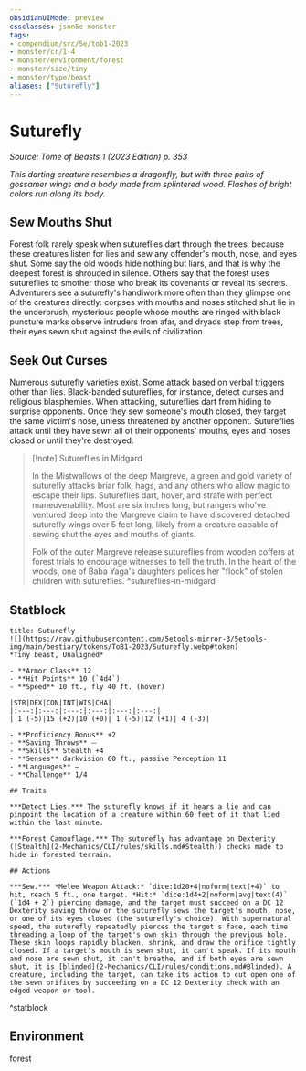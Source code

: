 ```yaml
---
obsidianUIMode: preview
cssclasses: json5e-monster
tags:
- compendium/src/5e/tob1-2023
- monster/cr/1-4
- monster/environment/forest
- monster/size/tiny
- monster/type/beast
aliases: ["Suturefly"]
---
```

# Suturefly
*Source: Tome of Beasts 1 (2023 Edition) p. 353*  

*This darting creature resembles a dragonfly, but with three pairs of gossamer wings and a body made from splintered wood. Flashes of bright colors run along its body.*

## Sew Mouths Shut

Forest folk rarely speak when sutureflies dart through the trees, because these creatures listen for lies and sew any offender's mouth, nose, and eyes shut. Some say the old woods hide nothing but liars, and that is why the deepest forest is shrouded in silence. Others say that the forest uses sutureflies to smother those who break its covenants or reveal its secrets. Adventurers see a suturefly's handiwork more often than they glimpse one of the creatures directly: corpses with mouths and noses stitched shut lie in the underbrush, mysterious people whose mouths are ringed with black puncture marks observe intruders from afar, and dryads step from trees, their eyes sewn shut against the evils of civilization.

## Seek Out Curses

Numerous suturefly varieties exist. Some attack based on verbal triggers other than lies. Black-banded sutureflies, for instance, detect curses and religious blasphemies. When attacking, sutureflies dart from hiding to surprise opponents. Once they sew someone's mouth closed, they target the same victim's nose, unless threatened by another opponent. Sutureflies attack until they have sewn all of their opponents' mouths, eyes and noses closed or until they're destroyed.

> [!note] Sutureflies in Midgard
> 
> In the Mistwallows of the deep Margreve, a green and gold variety of suturefly attacks briar folk, hags, and any others who allow magic to escape their lips. Sutureflies dart, hover, and strafe with perfect maneuverability. Most are six inches long, but rangers who've ventured deep into the Margreve claim to have discovered detached suturefly wings over 5 feet long, likely from a creature capable of sewing shut the eyes and mouths of giants.
> 
> Folk of the outer Margreve release sutureflies from wooden coffers at forest trials to encourage witnesses to tell the truth. In the heart of the woods, one of Baba Yaga's daughters polices her "flock" of stolen children with sutureflies.
^sutureflies-in-midgard

## Statblock

```ad-statblock
title: Suturefly
![](https://raw.githubusercontent.com/5etools-mirror-3/5etools-img/main/bestiary/tokens/ToB1-2023/Suturefly.webp#token)
*Tiny beast, Unaligned*

- **Armor Class** 12
- **Hit Points** 10 (`4d4`)
- **Speed** 10 ft., fly 40 ft. (hover)

|STR|DEX|CON|INT|WIS|CHA|
|:---:|:---:|:---:|:---:|:---:|:---:|
| 1 (-5)|15 (+2)|10 (+0)| 1 (-5)|12 (+1)| 4 (-3)|

- **Proficiency Bonus** +2
- **Saving Throws** ⏤
- **Skills** Stealth +4
- **Senses** darkvision 60 ft., passive Perception 11
- **Languages** —
- **Challenge** 1/4

## Traits

***Detect Lies.*** The suturefly knows if it hears a lie and can pinpoint the location of a creature within 60 feet of it that lied within the last minute.

***Forest Camouflage.*** The suturefly has advantage on Dexterity ([Stealth](2-Mechanics/CLI/rules/skills.md#Stealth)) checks made to hide in forested terrain.

## Actions

***Sew.*** *Melee Weapon Attack:* `dice:1d20+4|noform|text(+4)` to hit, reach 5 ft., one target. *Hit:* `dice:1d4+2|noform|avg|text(4)` (`1d4 + 2`) piercing damage, and the target must succeed on a DC 12 Dexterity saving throw or the suturefly sews the target's mouth, nose, or one of its eyes closed (the suturefly's choice). With supernatural speed, the suturefly repeatedly pierces the target's face, each time threading a loop of the target's own skin through the previous hole. These skin loops rapidly blacken, shrink, and draw the orifice tightly closed. If a target's mouth is sewn shut, it can't speak. If its mouth and nose are sewn shut, it can't breathe, and if both eyes are sewn shut, it is [blinded](2-Mechanics/CLI/rules/conditions.md#Blinded). A creature, including the target, can take its action to cut open one of the sewn orifices by succeeding on a DC 12 Dexterity check with an edged weapon or tool.
```
^statblock

## Environment

forest